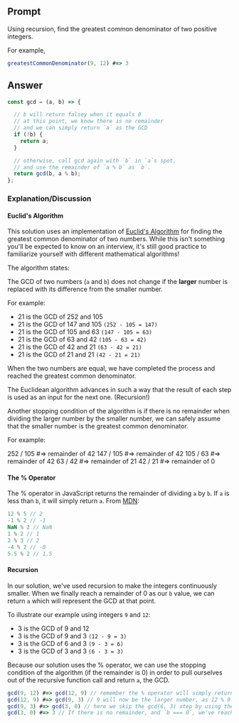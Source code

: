 ## Prompt

Using recursion, find the greatest common denominator of two positive integers.

For example, 

```js
greatestCommonDenominator(9, 12) #=> 3
```

## Answer

```js
const gcd = (a, b) => {

  // b will return falsey when it equals 0
  // at this point, we know there is no remainder
  // and we can simply return `a` as the GCD
  if (!b) {
    return a;
  }

  // otherwise, call gcd again with `b` in `a`s spot,
  // and use the remainder of `a % b` as `b`.
  return gcd(b, a % b);
};
```

### Explanation/Discussion

#### Euclid's Algorithm

This solution uses an implementation of [Euclid's Algorithm](https://en.wikipedia.org/wiki/Euclidean_algorithm) for finding the greatest common denominator of two numbers. While this isn't something you'll be expected to know on an interview, it's still good practice to familiarize yourself with different mathematical algorithms!

The algorithm states:

The GCD of two numbers (`a` and `b`) does not change if the **larger** number is replaced with its difference from the smaller number.

For example:

  * 21 is the GCD of 252 and 105
  * 21 is the GCD of 147 and 105 `(252 - 105 = 147)`
  * 21 is the GCD of 105 and 63  `(147 - 105 = 63)`
  * 21 is the GCD of 63  and 42  `(105 - 63 = 42)`
  * 21 is the GCD of 42  and 21  `(63 - 42 = 21)`
  * 21 is the GCD of 21  and 21  `(42 - 21 = 21)`

When the two numbers are equal, we have completed the process and reached the greatest common denominator.

The Euclidean algorithm advances in such a way that the result of each step is used as an input for the next one. (Recursion!)

Another stopping condition of the algorithm is if there is no remainder when dividing the larger number by the smaller number, we can safely assume that the smaller number is the greatest common denominator.

For example:

252 / 105 #=> remainder of 42
147 / 105 #=> remainder of 42
105 / 63  #=> remainder of 42
63  / 42  #=> remainder of 21
42  / 21  #=> remainder of 0

#### The % Operator

The % operator in JavaScript returns the remainder of dividing `a` by `b`. If `a` is less than `b`, it will simply return `a`. From [MDN](https://developer.mozilla.org/en-US/docs/Web/JavaScript/Reference/Operators/Arithmetic_Operators):

```js
12 % 5 // 2
-1 % 2 // -1
NaN % 2 // NaN
1 % 2 // 1
2 % 3 // 2
-4 % 2 // -0
5.5 % 2 // 1.5
```

#### Recursion

In our solution, we've used recursion to make the integers continuously smaller. When we finally reach a remainder of 0 as our `b` value, we can return `a` which will represent the GCD at that point. 

To illustrate our example using integers `9` and `12`:

  * 3 is the GCD of 9 and 12
  * 3 is the GCD of 9 and 3 `(12 - 9 = 3)`
  * 3 is the GCD of 6 and 3 `(9 - 3 = 6)`
  * 3 is the GCD of 3 and 3 `(6 - 3 = 3)`

Because our solution uses the % operator, we can use the stopping condition of the algorithm (if the remainder is 0) in order to pull ourselves out of the recursive function call and return `a`, the GCD.

```js
gcd(9, 12) #=> gcd(12, 9) // remember the % operator will simply return 'a' if it was smaller than 'b', so here we just swap the numbers
gcd(12, 9) #=> gcd(9, 3) // 9 will now be the larger number, as 12 % 9 = 3
gcd(9, 3) #=> gcd(3, 0) // here we skip the gcd(6, 3) step by using the % operator to determine that there is no remainder from 9 % 3
gcd(3, 0) #=> 3 // If there is no remainder, and `b === 0`, we've reached the stopping condition for our algorithm. Notice if you try to continue, `3 % 0` will return `NaN`. We can safely assume if `b === 0`, then `a === GCD`.
```
